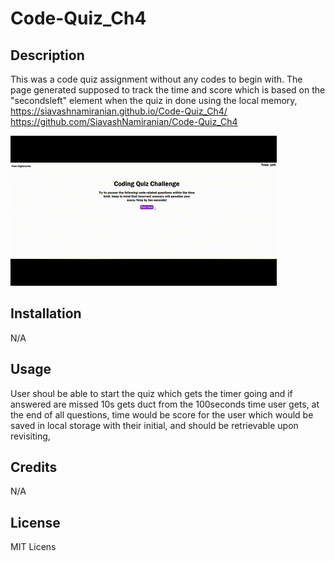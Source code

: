 # Code-Quiz_Ch4

## Description

This was a code quiz assignment without any codes to begin with. The page generated supposed to track the time and score which is based on the "secondsleft" element when the quiz in done using the local memory,
 https://siavashnamiranian.github.io/Code-Quiz_Ch4/
 https://github.com/SiavashNamiranian/Code-Quiz_Ch4 

![pageperformance](./assets/css/image/Untitled%20video%20-%20Made%20with%20Clipchamp%20(3).gif)


## Installation

N/A

## Usage

User shoul be able to start the quiz which gets the timer going and if answered are missed 10s gets duct from the 100seconds time user gets, at the end of all questions, time would be score for the user which would be saved in local storage with their initial, and should be retrievable upon revisiting,

## Credits

N/A

## License

MIT Licens